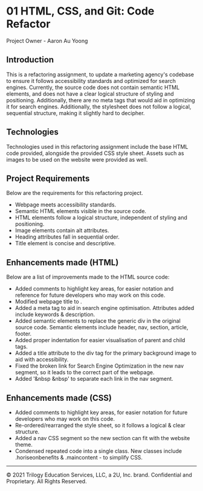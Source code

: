 # 01 HTML, CSS, and Git: Code Refactor
Project Owner - Aaron Au Yoong

## Introduction
This is a refactoring assignment, to update a marketing agency's codebase to ensure it follows accessibility standards and optimized for search engines. Currently, the source code does not contain semantic HTML elements, and does not have a clear logical structure of styling and positioning. Additionally, there are no meta tags that would aid in optimizing it for search engines. Additionally, the stylesheet does not follow a logical, sequential structure, making it slightly hard to decipher.

## Technologies
Technologies used in this refactoring assignment include the base HTML code provided, alongside the provided CSS style sheet. Assets such as images to be used on the website were provided as well. 

## Project Requirements
Below are the requirements for this refactoring project. 
- Webpage meets accessibility standards.
- Semantic HTML elements visible in the source code. 
- HTML elements follow a logical structure, independent of styling and positioning.
- Image elements contain alt attributes. 
- Heading attributes fall in sequential order. 
- Title element is concise and descriptive. 

## Enhancements made (HTML)
Below are a list of improvements made to the HTML source code:
- Added comments to highlight key areas, for easier notation and reference for future developers who may work on this code.
- Modified webpage title to <title>Horiseon Social Solution Services</title>.
- Added a meta tag to aid in search engine optimisation. Attributes added include keywords & description. 
- Added semantic elements to replace the generic div in the original source code. Semantic elements include header, nav, section, article, footer.
- Added proper indentation for easier visualisation of parent and child tags. 
- Added a title attribute to the div tag for the primary background image to aid with accessibility.
- Fixed the broken link for Search Engine Optimization in the new nav segment, so it leads to the correct part of the webpage. 
- Added '&nbsp &nbsp' to separate each link in the nav segment. 

## Enhancements made (CSS)
- Added comments to highlight key areas, for easier notation for future developers who may work on this code.
- Re-ordered/rearranged the style sheet, so it follows a logical & clear structure.
- Added a nav CSS segment so the new section can fit with the website theme. 
- Condensed repeated code into a single class. New classes include .horiseonbenefits & .maincontent - to simplify CSS. 


---
© 2021 Trilogy Education Services, LLC, a 2U, Inc. brand. Confidential and Proprietary. All Rights Reserved.
